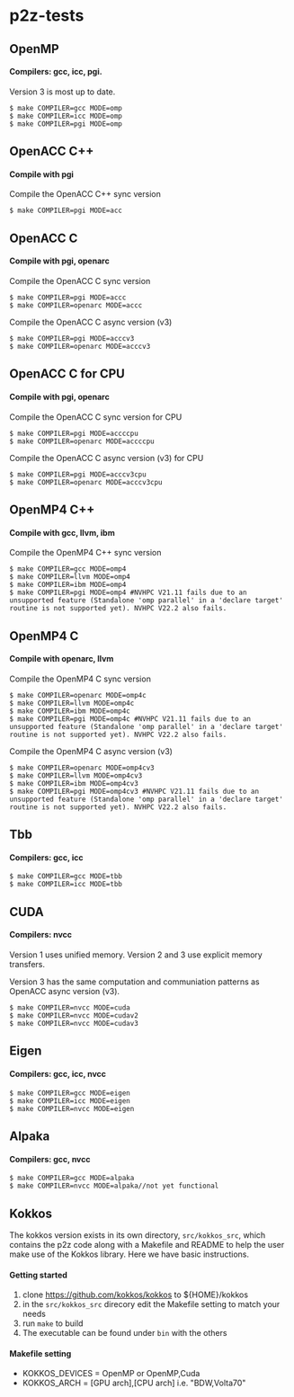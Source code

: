 # p2z-tests

## OpenMP
#### Compilers: gcc, icc, pgi.
Version 3 is most up to date. 

```shell
$ make COMPILER=gcc MODE=omp
$ make COMPILER=icc MODE=omp
$ make COMPILER=pgi MODE=omp
```

## OpenACC C++
#### Compile with pgi
Compile the OpenACC C++ sync version

```shell
$ make COMPILER=pgi MODE=acc
```

## OpenACC C
#### Compile with pgi, openarc
Compile the OpenACC C sync version

```shell
$ make COMPILER=pgi MODE=accc
$ make COMPILER=openarc MODE=accc
```

Compile the OpenACC C async version (v3)

```shell
$ make COMPILER=pgi MODE=acccv3
$ make COMPILER=openarc MODE=acccv3
```

## OpenACC C for CPU
#### Compile with pgi, openarc
Compile the OpenACC C sync version for CPU

```shell
$ make COMPILER=pgi MODE=accccpu
$ make COMPILER=openarc MODE=accccpu
```

Compile the OpenACC C async version (v3) for CPU

```shell
$ make COMPILER=pgi MODE=acccv3cpu
$ make COMPILER=openarc MODE=acccv3cpu
```

## OpenMP4 C++
#### Compile with gcc, llvm, ibm
Compile the OpenMP4 C++ sync version

```shell
$ make COMPILER=gcc MODE=omp4
$ make COMPILER=llvm MODE=omp4
$ make COMPILER=ibm MODE=omp4
$ make COMPILER=pgi MODE=omp4 #NVHPC V21.11 fails due to an unsupported feature (Standalone 'omp parallel' in a 'declare target' routine is not supported yet). NVHPC V22.2 also fails.
```

## OpenMP4 C
#### Compile with openarc, llvm
Compile the OpenMP4 C sync version

```shell
$ make COMPILER=openarc MODE=omp4c
$ make COMPILER=llvm MODE=omp4c
$ make COMPILER=ibm MODE=omp4c
$ make COMPILER=pgi MODE=omp4c #NVHPC V21.11 fails due to an unsupported feature (Standalone 'omp parallel' in a 'declare target' routine is not supported yet). NVHPC V22.2 also fails.
```

Compile the OpenMP4 C async version (v3)

```shell
$ make COMPILER=openarc MODE=omp4cv3
$ make COMPILER=llvm MODE=omp4cv3
$ make COMPILER=ibm MODE=omp4cv3
$ make COMPILER=pgi MODE=omp4cv3 #NVHPC V21.11 fails due to an unsupported feature (Standalone 'omp parallel' in a 'declare target' routine is not supported yet). NVHPC V22.2 also fails.
```

## Tbb
#### Compilers: gcc, icc
```shell
$ make COMPILER=gcc MODE=tbb
$ make COMPILER=icc MODE=tbb
```

## CUDA
#### Compilers: nvcc
Version 1 uses unified memory. Version 2 and 3 use explicit memory transfers.

Version 3 has the same computation and communiation patterns as OpenACC async version (v3).

```shell
$ make COMPILER=nvcc MODE=cuda
$ make COMPILER=nvcc MODE=cudav2
$ make COMPILER=nvcc MODE=cudav3
```

## Eigen
#### Compilers: gcc, icc, nvcc

```shell
$ make COMPILER=gcc MODE=eigen
$ make COMPILER=icc MODE=eigen
$ make COMPILER=nvcc MODE=eigen
```

## Alpaka
#### Compilers: gcc, nvcc 

```shell
$ make COMPILER=gcc MODE=alpaka
$ make COMPILER=nvcc MODE=alpaka//not yet functional
```

## Kokkos
The kokkos version exists in its own directory, `src/kokkos_src`, which contains
the p2z code along with a Makefile and README to help the user make use of the
Kokkos library. Here we have basic instructions.

#### Getting started
1. clone https://github.com/kokkos/kokkos to ${HOME}/kokkos
2. in the `src/kokkos_src` direcory edit the Makefile setting to match your needs
3. run `make` to build
4. The executable can be found under `bin` with the others

#### Makefile setting
- KOKKOS_DEVICES = OpenMP or OpenMP,Cuda
- KOKKOS_ARCH = [GPU arch],[CPU arch] i.e. "BDW,Volta70"

